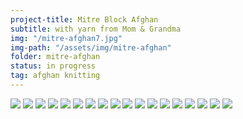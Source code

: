 ```yaml
---
project-title: Mitre Block Afghan
subtitle: with yarn from Mom & Grandma
img: "/mitre-afghan7.jpg"
img-path: "/assets/img/mitre-afghan"
folder: mitre-afghan
status: in progress
tag: afghan knitting
---
```

<section id="photos">
	<img src="{{ page.img-path }}/mitre-afghan1.jpg" />
	<img src="{{ page.img-path }}/mitre-afghan2.jpg" />
	<img src="{{ page.img-path }}/mitre-afghan3.jpg" />
	<img src="{{ page.img-path }}/mitre-afghan4.jpg" />
	<img src="{{ page.img-path }}/mitre-afghan5.jpg" />
	<img src="{{ page.img-path }}/mitre-afghan6.jpg" />
	<img src="{{ page.img-path }}/mitre-afghan7.jpg" />
	<img src="{{ page.img-path }}/mitre-afghan8.jpg" />
	<img src="{{ page.img-path }}/mitre-afghan9.jpg" />
	<img src="{{ page.img-path }}/mitre-afghan10.jpg" />
	<img src="{{ page.img-path }}/mitre-afghan11.jpg" />
	<img src="{{ page.img-path }}/mitre-afghan12.jpg" />
	<img src="{{ page.img-path }}/mitre-afghan13.jpg" />
	<img src="{{ page.img-path }}/mitre-afghan14.jpg" />
	<img src="{{ page.img-path }}/mitre-afghan15.jpg" />
	<img src="{{ page.img-path }}/mitre-afghan16.jpg" />
	<img src="{{ page.img-path }}/mitre-afghan17.jpg" />
	<img src="{{ page.img-path }}/mitre-afghan18.jpg" />
</section>